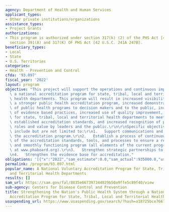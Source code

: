```yaml
---
agency: Department of Health and Human Services
applicant_types:
- Other private institutions/organizations
assistance_types:
- Project Grants
authorizations:
- This program is authorized under section 317(k) (2) of the PHS Act [42 U.S.C. 247(b)(k)(2)],
  section 391(A) and 317(K) OF PHS Act [42 U.S.C. 241A 247B].
beneficiary_types:
- Local
- State
- U.S. Territories
categories:
- Health - Prevention and Control
cfda: '93.097'
fiscal_year: '2022'
layout: program
objective: "This project will support the operations and continuous improvement of\
  \ a national accreditation program for state, tribal, local and territorial public\
  \ health departments. This program will result in increased visibility for accreditation,\
  \ a stronger public health accreditation program, increased demonstration of accountability\
  \ of public health programs to decision makers and to the public, increased adoption\
  \ of evidence based practices, increased use of quality improvement, improved capacity\
  \ for state, tribal, local and territorial health departments to meet nationally\
  \ established accreditation standards, and increased recognition of public health\
  \ roles and value by leaders and the public.\r\n\r\nSpecific objectives may/will\
  \ include but are not limited to:\r\n1.   Support communications and education regarding\
  \ the accreditation program.\r\n2.   Establish a process of continuous improvement\
  \ of the accreditation standards, tools, and processes to ensure a relevant, current\
  \ and smoothly functioning program (all elements of the current program can be found\
  \ at www.phaboard.org).\r\n3.   Strengthen strategic partnerships to support accreditation.\r\
  \n4.   Strengthen the evidence base for accreditation."
obligations: '[{"x":"2022","sam_estimate":0.0,"sam_actual":935000.0,"usa_spending_actual":935000.0},{"x":"2023","sam_estimate":935000.0,"sam_actual":0.0,"usa_spending_actual":0.0},{"x":"2024","sam_estimate":935000.0,"sam_actual":0.0,"usa_spending_actual":0.0}]'
permalink: /program/93.097.html
popular_name: A National Voluntary Accreditation Program for State, Tribal, Local
  and Territorial Health Departments
results: []
sam_url: https://sam.gov/fal/8835e667397344029b50a9ffe5c89f40/view
sub-agency: Centers for Disease Control and Prevention
title: Strengthening the Nation's Public Health System through a National Voluntary
  Accreditation Program for State, Tribal, Local and Territorial Health Departments
usaspending_url: https://www.usaspending.gov/search/?hash=a18725bce7667ce472b11bc6dd204bb3
---
```

